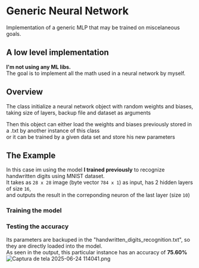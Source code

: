 # Generic Neural Network 

Implementation of a generic MLP that may be trained on miscelaneous goals.


## A low level implementation

**I'm not using any ML libs.** <br>
The goal is to implement all the math used in a neural network by myself. <br>


## Overview

The class initialize a neural network object with random weights and biases, <br>
taking size of layers, backup file and dataset as arguments

Then this object can either load the weights and biases previously stored in a .txt by another instance of this class <br>
or it can be trained by a given data set and store his new parameters


## The Example

In this case im using the model **I trained previously** to recognize handwritten digits using MNIST dataset. <br>
It takes as `28 x 28` image (byte vector `784 x 1`) as input, has 2 hidden layers of  size `16`, <br>
and outputs the result in the correponding neuron of the last layer (size `10`)

### Training the model

### Testing the accuracy

Its parameters are backuped in the "handwritten_digits_recognition.txt", so they are directly loaded into the model. <br>
As seen in the output, this particular instance has an accuracy of **75.60%**
![Captura de tela 2025-06-24 114041.png](..%2FOneDrive%2FImagens%2FCapturas%20de%20tela%2FCaptura%20de%20tela%202025-06-24%20114041.png)
